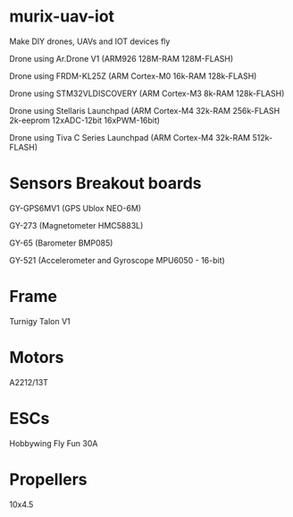murix-uav-iot
=============

Make DIY drones, UAVs and IOT devices fly

Drone using Ar.Drone V1 (ARM926 128M-RAM 128M-FLASH)

Drone using FRDM-KL25Z (ARM Cortex-M0 16k-RAM 128k-FLASH)

Drone using STM32VLDISCOVERY (ARM Cortex-M3 8k-RAM 128k-FLASH)

Drone using Stellaris Launchpad (ARM Cortex-M4 32k-RAM 256k-FLASH 2k-eeprom 12xADC-12bit 16xPWM-16bit)

Drone using Tiva C Series Launchpad (ARM Cortex-M4 32k-RAM 512k-FLASH)


Sensors Breakout boards
=======================

GY-GPS6MV1 (GPS Ublox NEO-6M)

GY-273 (Magnetometer HMC5883L)

GY-65 (Barometer BMP085)

GY-521 (Accelerometer and Gyroscope MPU6050 - 16-bit)

Frame
=====

Turnigy Talon V1

Motors
======

A2212/13T

ESCs
====

Hobbywing Fly Fun 30A

Propellers
==========
10x4.5










